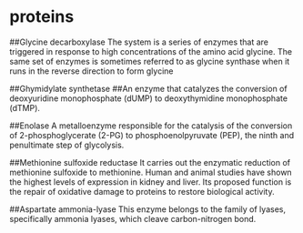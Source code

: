 # proteins
  ##Glycine decarboxylase
    The system is a series of enzymes that are triggered in response to high concentrations of the amino acid glycine. 
    The same set of enzymes is sometimes referred to as glycine synthase when it runs in the reverse direction to form glycine
  
  ##Ghymidylate synthetase
    ##An enzyme that catalyzes the conversion of deoxyuridine monophosphate (dUMP) to deoxythymidine monophosphate (dTMP).
    
  ##Enolase
    A metalloenzyme responsible for the catalysis of the conversion of 2-phosphoglycerate (2-PG) to phosphoenolpyruvate (PEP), 
    the ninth and penultimate step of glycolysis. 
  
  ##Methionine sulfoxide reductase
    It carries out the enzymatic reduction of methionine sulfoxide to methionine. 
    Human and animal studies have shown the highest levels of expression in kidney and liver. 
    Its proposed function is the repair of oxidative damage to proteins to restore biological activity.
  
  ##Aspartate ammonia-lyase
    This enzyme belongs to the family of lyases, specifically ammonia lyases, which cleave carbon-nitrogen bond.

